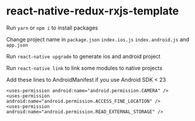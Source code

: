 # react-native-redux-rxjs-template
Run ```yarn``` or ```npm i``` to install packages

Change project name in ```package.json``` ```index.ios.js``` ```index.android.js``` and ```app.json```

Run ```react-native upgrade``` to generate ios and android project

Run ```react-native link``` to link some modules to native projects

Add these lines to AndroidManifest if you use Android SDK < 23
    
    <uses-permission android:name="android.permission.CAMERA" />
    <uses-permission android:name="android.permission.ACCESS_FINE_LOCATION" />
    <uses-permission android:name="android.permission.READ_EXTERNAL_STORAGE" />
